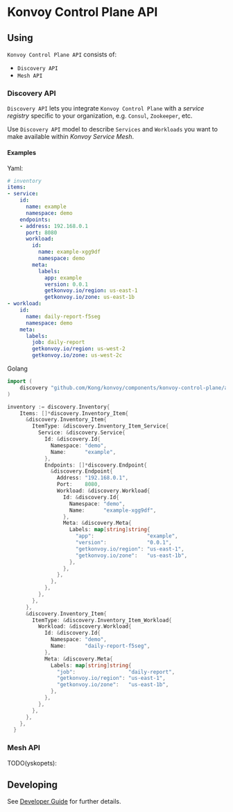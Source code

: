 # Konvoy Control Plane API

## Using

`Konvoy Control Plane API` consists of:

* `Discovery API`
* `Mesh API`

### Discovery API

`Discovery API` lets you integrate `Konvoy Control Plane` with a *service registry* specific to your organization, e.g. `Consul`, `Zookeeper`, etc.

Use `Discovery API` model to describe `Services` and `Workloads` you want to make available within *Konvoy Service Mesh*.

#### Examples

Yaml:
```yaml
# inventory
items:
- service:
    id:
      name: example
      namespace: demo
    endpoints:
    - address: 192.168.0.1
      port: 8080
      workload:
        id:
          name: example-xgg9df
          namespace: demo
        meta:
          labels:
            app: example
            version: 0.0.1
            getkonvoy.io/region: us-east-1
            getkonvoy.io/zone: us-east-1b
- workload:
    id:
      name: daily-report-f5seg
      namespace: demo
    meta:
      labels:
        job: daily-report
        getkonvoy.io/region: us-west-2
        getkonvoy.io/zone: us-west-2c
```

Golang
```go
import (
    discovery "github.com/Kong/konvoy/components/konvoy-control-plane/api/discovery/v1alpha1"
)

inventory := discovery.Inventory{
    Items: []*discovery.Inventory_Item{
      &discovery.Inventory_Item{
        ItemType: &discovery.Inventory_Item_Service{
          Service: &discovery.Service{
            Id: &discovery.Id{
              Namespace: "demo",
              Name:      "example",
            },
            Endpoints: []*discovery.Endpoint{
              &discovery.Endpoint{
                Address: "192.168.0.1",
                Port:    8080,
                Workload: &discovery.Workload{
                  Id: &discovery.Id{
                    Namespace: "demo",
                    Name:      "example-xgg9df",
                  },
                  Meta: &discovery.Meta{
                    Labels: map[string]string{
                      "app":                 "example",
                      "version":             "0.0.1",
                      "getkonvoy.io/region": "us-east-1",
                      "getkonvoy.io/zone":   "us-east-1b",
                    },
                  },
                },
              },
            },
          },
        },
      },
      &discovery.Inventory_Item{
        ItemType: &discovery.Inventory_Item_Workload{
          Workload: &discovery.Workload{
            Id: &discovery.Id{
              Namespace: "demo",
              Name:      "daily-report-f5seg",
            },
            Meta: &discovery.Meta{
              Labels: map[string]string{
                "job":                 "daily-report",
                "getkonvoy.io/region": "us-east-1",
                "getkonvoy.io/zone":   "us-east-1b",
              },
            },
          },
        },
      },
    },
  }
```

### Mesh API

TODO(yskopets):

## Developing

See [Developer Guide](DEVELOPER.md) for further details.
